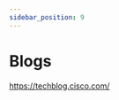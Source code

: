 ```yaml
---
sidebar_position: 9
---
```


# Blogs

<a href="https://techblog.cisco.com/">https://techblog.cisco.com/</a>
